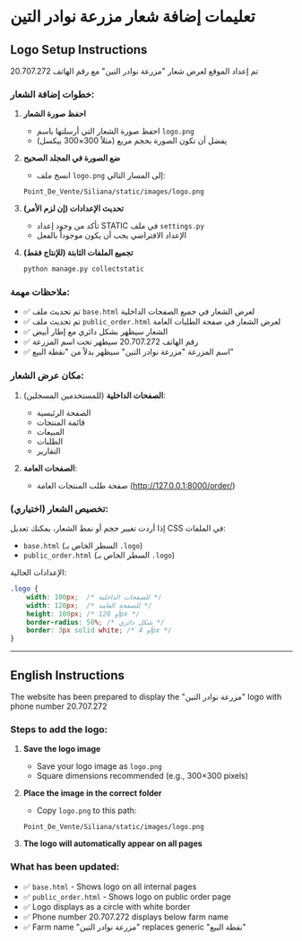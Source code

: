 # تعليمات إضافة شعار مزرعة نوادر التين

## Logo Setup Instructions

تم إعداد الموقع لعرض شعار "مزرعة نوادر التين" مع رقم الهاتف 20.707.272

### خطوات إضافة الشعار:

1. **احفظ صورة الشعار**
   - احفظ صورة الشعار التي أرسلتها باسم `logo.png`
   - يفضل أن تكون الصورة بحجم مربع (مثلاً 300×300 بيكسل)

2. **ضع الصورة في المجلد الصحيح**
   - انسخ ملف `logo.png` إلى المسار التالي:
   ```
   Point_De_Vente/Siliana/static/images/logo.png
   ```

3. **تحديث الإعدادات (إن لزم الأمر)**
   - تأكد من وجود إعداد STATIC في ملف `settings.py`
   - الإعداد الافتراضي يجب أن يكون موجوداً بالفعل

4. **تجميع الملفات الثابتة (للإنتاج فقط)**
   ```bash
   python manage.py collectstatic
   ```

### ملاحظات مهمة:

- ✅ تم تحديث ملف `base.html` لعرض الشعار في جميع الصفحات الداخلية
- ✅ تم تحديث ملف `public_order.html` لعرض الشعار في صفحة الطلبات العامة
- ✅ الشعار سيظهر بشكل دائري مع إطار أبيض
- ✅ رقم الهاتف 20.707.272 سيظهر تحت اسم المزرعة
- ✅ اسم المزرعة "مزرعة نوادر التين" سيظهر بدلاً من "نقطة البيع"

### مكان عرض الشعار:

1. **الصفحات الداخلية** (للمستخدمين المسجلين):
   - الصفحة الرئيسية
   - قائمة المنتجات
   - المبيعات
   - الطلبات
   - التقارير

2. **الصفحات العامة**:
   - صفحة طلب المنتجات العامة (http://127.0.0.1:8000/order/)

### تخصيص الشعار (اختياري):

إذا أردت تغيير حجم أو نمط الشعار، يمكنك تعديل CSS في الملفات:
- `base.html` (السطر الخاص بـ `.logo`)
- `public_order.html` (السطر الخاص بـ `.logo`)

الإعدادات الحالية:
```css
.logo {
    width: 100px;  /* للصفحات الداخلية */
    width: 120px;  /* للصفحة العامة */
    height: 100px; /* أو 120px */
    border-radius: 50%; /* شكل دائري */
    border: 3px solid white; /* أو 4px */
}
```

---

## English Instructions

The website has been prepared to display the "مزرعة نوادر التين" logo with phone number 20.707.272

### Steps to add the logo:

1. **Save the logo image**
   - Save your logo image as `logo.png`
   - Square dimensions recommended (e.g., 300×300 pixels)

2. **Place the image in the correct folder**
   - Copy `logo.png` to this path:
   ```
   Point_De_Vente/Siliana/static/images/logo.png
   ```

3. **The logo will automatically appear on all pages**

### What has been updated:

- ✅ `base.html` - Shows logo on all internal pages
- ✅ `public_order.html` - Shows logo on public order page
- ✅ Logo displays as a circle with white border
- ✅ Phone number 20.707.272 displays below farm name
- ✅ Farm name "مزرعة نوادر التين" replaces generic "نقطة البيع"
